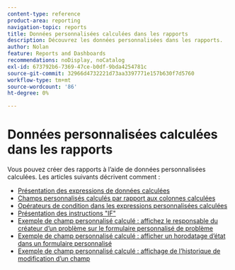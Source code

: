```yaml
---
content-type: reference
product-area: reporting
navigation-topic: reports
title: Données personnalisées calculées dans les rapports
description: Découvrez les données personnalisées dans les rapports.
author: Nolan
feature: Reports and Dashboards
recommendations: noDisplay, noCatalog
exl-id: 673792b6-7369-47ce-b0df-9bda4254781c
source-git-commit: 32966d4732221d73aa3397771e157b630f7d5760
workflow-type: tm+mt
source-wordcount: '86'
ht-degree: 0%

---
```


# Données personnalisées calculées dans les rapports

Vous pouvez créer des rapports à l’aide de données personnalisées calculées. Les articles suivants décrivent comment :

* [Présentation des expressions de données calculées](../../../reports-and-dashboards/reports/calc-cstm-data-reports/calculated-data-expressions.md)
* [Champs personnalisés calculés par rapport aux colonnes calculées](../../../reports-and-dashboards/reports/calc-cstm-data-reports/calculated-custom-fields-calculated-columns.md)
* [Opérateurs de condition dans les expressions personnalisées calculées](../../../reports-and-dashboards/reports/calc-cstm-data-reports/condition-operators-calculated-custom-expressions.md)
* [Présentation des instructions &quot;IF&quot;](../../../reports-and-dashboards/reports/calc-cstm-data-reports/if-statements-overview.md)
* [Exemple de champ personnalisé calculé : affichez le responsable du créateur d’un problème sur le formulaire personnalisé de problème](../../../reports-and-dashboards/reports/calc-cstm-data-reports/custom-field-manager-issue-creator-on-issue-form.md)
* [Exemple de champ personnalisé calculé : afficher un horodatage d’état dans un formulaire personnalisé](../../../reports-and-dashboards/reports/calc-cstm-data-reports/example-status-timestamp-in-calculated-field.md)
* [Exemple de champ personnalisé calculé : affichage de l’historique de modification d’un champ](../../../reports-and-dashboards/reports/calc-cstm-data-reports/calculated-field-example-edit-history-of-another-field.md)
  <!--outdated: * [Basic Report Creation Program for the new Workfront experience](https://one.workfront.com/s/basic-report-creation-program)-->
